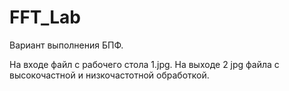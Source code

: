 # FFT_Lab
Вариант выполнения БПФ.

На входе файл с рабочего стола 1.jpg.
На выходе 2 jpg файла с высокочастной и низкочастотной обработкой.
